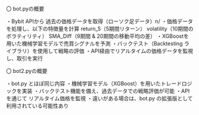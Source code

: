 〇 bot.pyの概要

・Bybit APIから 過去の価格データを取得（ローソク足データ）n/
・価格データを処理し、以下の特徴量を計算
return_5（5期間リターン）
volatility（10期間のボラティリティ）
SMA_Diff（9期間 & 20期間の移動平均の差）
・XGBoostを用いた機械学習モデルで売買シグナルを予測
・バックテスト（Backtesting ライブラリ）を使用して戦略の評価
・API経由でリアルタイムの価格データを監視し、取引を実行

〇 bot2.pyの概要

・bot.py とほぼ同じ内容
・機械学習モデル（XGBoost）を用いたトレードロジックを実装
・バックテスト機能を備え、過去データでの戦略評価が可能
・APIを通じて リアルタイム価格を監視
・違いがある場合は、bot.py の拡張版として利用されている可能性あり
